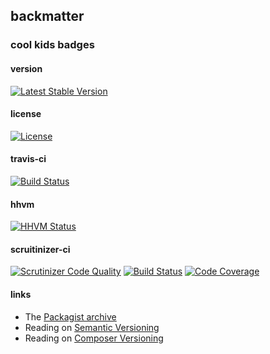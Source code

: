 
## backmatter

### cool kids badges

#### version

[![Latest Stable Version](https://poser.pugx.org/chevron/loggers/v/stable.svg)](https://packagist.org/packages/chevron/loggers)

#### license

[![License](https://poser.pugx.org/chevron/loggers/license.svg)](https://packagist.org/packages/chevron/loggers)

#### travis-ci

[![Build Status](https://travis-ci.org/chevronphp/loggers.svg?branch=master)](https://travis-ci.org/chevronphp/loggers)

#### hhvm

[![HHVM Status](http://hhvm.h4cc.de/badge/chevron/loggers.png)](http://hhvm.h4cc.de/package/chevron/loggers)

#### scruitinizer-ci

[![Scrutinizer Code Quality](https://scrutinizer-ci.com/g/chevronphp/loggers/badges/quality-score.png?b=master)](https://scrutinizer-ci.com/g/chevronphp/loggers/?branch=master)
[![Build Status](https://scrutinizer-ci.com/g/chevronphp/loggers/badges/build.png?b=master)](https://scrutinizer-ci.com/g/chevronphp/loggers/build-status/master)
[![Code Coverage](https://scrutinizer-ci.com/g/chevronphp/loggers/badges/coverage.png?b=master)](https://scrutinizer-ci.com/g/chevronphp/loggers/?branch=master)

#### links

  - The [Packagist archive](https://packagist.org/packages/chevron/loggers)
  - Reading on [Semantic Versioning](http://semver.org/)
  - Reading on [Composer Versioning](https://getcomposer.org/doc/01-basic-usage.md#package-versions)
